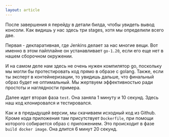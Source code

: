 ```yaml
---
layout: article
---
```

После завершения я перейду в детали билда, чтобы увидеть вывод консоли. Как видишь у нас здесь три stages, хотя мы определили всего две. 

Первая - декларативная, где Jenkins делает за нас многие вещи. Вот именно в этом пайплайне он устанавливает `go-1.20`, если его еще нет в нашем сборочном окружении.

И на самом деле нам здесь не очень нужен компилятор go, поскольку мы могли бы протестировать код прямо в образе с golang. Также, если ты эксперт в контейнеризации, то увидишь дальше, что финальный образ будет не оптимальный. Мы жертвуем эффективностью ради простоты и наглядности примера.

Далее идет вторая фаза `test`. Она заняла 1 минуту и 10 секунд. Здесь наш код клонировался и тестировался. 

Как и в предыдущей версии, мы скачиваем исходный код из Github. Кроме кода приложения там присутствует `Dockerfile`, при помощи которого собирается образ с приложением. Это происходит в фазе `build docker image`. Она длится 6 минут 20 секунд.
